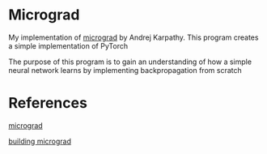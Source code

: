# Micrograd

My implementation of [micrograd](https://github.com/karpathy/micrograd) by Andrej Karpathy.
This program creates a simple implementation of PyTorch

The purpose of this program is to gain an understanding of how a simple neural network learns by implementing backpropagation from scratch


# References

[micrograd](https://github.com/karpathy/micrograd)

[building micrograd](https://www.youtube.com/watch?v=VMj-3S1tku0)